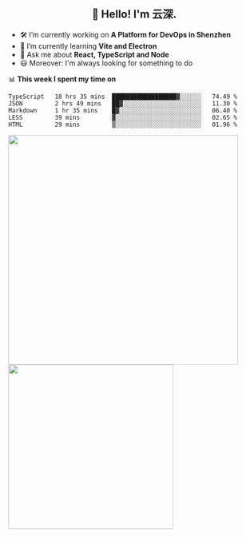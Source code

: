 <h2 align="center">👋 Hello! I'm 云深.</h2>

- 🛠 I’m currently working on **A Platform for DevOps in Shenzhen**
- 🚀 I’m currently learning **Vite and Electron**
- 💬 Ask me about **React, TypeScript and Node**
- 😃 Moreover: I'm always looking for something to do

📊 **This week I spent my time on**

<!--START_SECTION:waka-->
```text
TypeScript   18 hrs 35 mins  ██████████████████▓░░░░░░   74.49 % 
JSON         2 hrs 49 mins   ██▓░░░░░░░░░░░░░░░░░░░░░░   11.30 % 
Markdown     1 hr 35 mins    █▓░░░░░░░░░░░░░░░░░░░░░░░   06.40 % 
LESS         39 mins         ▓░░░░░░░░░░░░░░░░░░░░░░░░   02.65 % 
HTML         29 mins         ▒░░░░░░░░░░░░░░░░░░░░░░░░   01.96 % 
```
<!--END_SECTION:waka-->

<p>
<img align="left" width="460" src="https://github-readme-stats.vercel.app/api?username=theprimone&custom_title=Yuns's Github Stats&theme=graywhite&hide_border=true"/> <img align="left" width="330" src="https://github-readme-stats.vercel.app/api/top-langs/?username=theprimone&layout=compact&theme=graywhite&hide_border=true"/>
</p>
